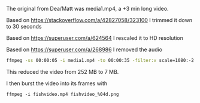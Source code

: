 The original from Dea/Matt was media1.mp4, a +3 min long video.

Based on https://stackoverflow.com/a/42827058/323100 I trimmed it down to 30 seconds

Based on https://superuser.com/a/624564 I rescaled it to HD resolution

Based on https://superuser.com/a/268986 I removed the audio

```bash
ffmpeg -ss 00:00:05 -i media1.mp4 -to 00:00:35 -filter:v scale=1080:-2 -an fishvideo.mp4
```

This reduced the video from 252 MB to 7 MB.

I then burst the video into its frames with 

```
ffmpeg -i fishvideo.mp4 fishvideo_%04d.png
```
